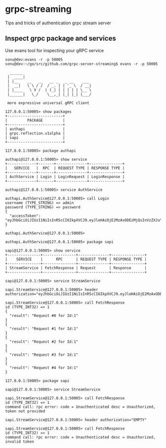 # grpc-streaming
Tips and tricks of authentication grpc stream server

## Inspect grpc package and services
Use evans tool for inspecting your gRPC service

    sonu@dev:evans -r -p 50005
    sonu@dev:~/go/src/github.com/grpc-server-streaming$ evans -r -p 50005
    
      ______
     |  ____|
     | |__    __   __   __ _   _ __    ___
     |  __|   \ \ / /  / _. | | '_ \  / __|
     | |____   \ V /  | (_| | | | | | \__ \
     |______|   \_/    \__,_| |_| |_| |___/
    
     more expressive universal gRPC client
    
    127.0.0.1:50005> show packages
    +-------------------------+
    |         PACKAGE         |
    +-------------------------+
    | authapi                 |
    | grpc.reflection.v1alpha |
    | sapi                    |
    +-------------------------+
    
    127.0.0.1:50005> package authapi
    
    authapi@127.0.0.1:50005> show service
    +-------------+-------+--------------+---------------+
    |   SERVICE   |  RPC  | REQUEST TYPE | RESPONSE TYPE |
    +-------------+-------+--------------+---------------+
    | AuthService | Login | LoginRequest | LoginResponse |
    +-------------+-------+--------------+---------------+
    
    authapi@127.0.0.1:50005> service AuthService
    
    authapi.AuthService@127.0.0.1:50005> call Login
    username (TYPE_STRING) => admin
    password (TYPE_STRING) => password
    {
      "accessToken": "eyJhbGciOiJIUzI1NiIsInR5cCI6IkpXVCJ9.eyJleHAiOjE2MzAxODEzMjQsInVzZXJuYW1lIjoiYWRtaW4iLCJyb2xlIjoiYWRtaW4ifQ.w1Bah078OUKgdx0NgbLRuGM8nm2fImsmFRtW_lsdbVw"
    }
    
    authapi.AuthService@127.0.0.1:50005> 
    
    authapi.AuthService@127.0.0.1:50005> package sapi
    
    sapi@127.0.0.1:50005> show service
    +---------------+---------------+--------------+---------------+
    |    SERVICE    |      RPC      | REQUEST TYPE | RESPONSE TYPE |
    +---------------+---------------+--------------+---------------+
    | StreamService | FetchResponse | Request      | Response      |
    +---------------+---------------+--------------+---------------+
    
    sapi@127.0.0.1:50005> service StreamService
    
    sapi.StreamService@127.0.0.1:50005> header authorization="eyJhbGciOiJIUzI1NiIsInR5cCI6IkpXVCJ9.eyJleHAiOjE2MzAxODEzMjQsInVzZXJuYW1lIjoiYWRtaW4iLCJyb2xlIjoiYWRtaW4ifQ.w1Bah078OUKgdx0NgbLRuGM8nm2fImsmFRtW_lsdbVw"
    
    sapi.StreamService@127.0.0.1:50005> call FetchResponse
    id (TYPE_INT32) => 1
    {
      "result": "Request #0 for Id:1"
    }
    {
      "result": "Request #1 for Id:1"
    }
    {
      "result": "Request #2 for Id:1"
    }
    {
      "result": "Request #3 for Id:1"
    }
    {
      "result": "Request #4 for Id:1"
    }
    
    127.0.0.1:50005> package sapi
    
    sapi@127.0.0.1:50005> service StreamService
    
    sapi.StreamService@127.0.0.1:50005> call FetchResponse
    id (TYPE_INT32) => 1
    command call: rpc error: code = Unauthenticated desc = Unauthorized, token not provided
    
    sapi.StreamService@127.0.0.1:50005> header authorization="EMPTY"
    
    sapi.StreamService@127.0.0.1:50005> call FetchResponse
    id (TYPE_INT32) => 1
    command call: rpc error: code = Unauthenticated desc = Unauthorized, invalid token







